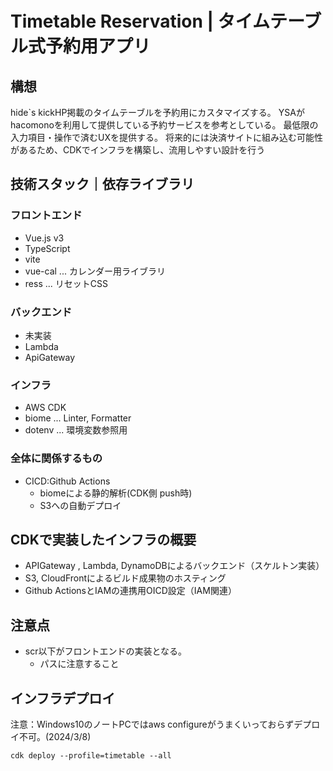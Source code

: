 # Timetable Reservation | タイムテーブル式予約用アプリ

## 構想

hide`s kickHP掲載のタイムテーブルを予約用にカスタマイズする。
YSAがhacomonoを利用して提供している予約サービスを参考としている。
最低限の入力項目・操作で済むUXを提供する。
将来的には決済サイトに組み込む可能性があるため、CDKでインフラを構築し、流用しやすい設計を行う

## 技術スタック｜依存ライブラリ

### フロントエンド

- Vue.js v3
- TypeScript
- vite
- vue-cal ... カレンダー用ライブラリ
- ress ... リセットCSS

### バックエンド

- 未実装
- Lambda
- ApiGateway

### インフラ

- AWS CDK
- biome ... Linter, Formatter
- dotenv ... 環境変数参照用

### 全体に関係するもの

- CICD:Github Actions
  - biomeによる静的解析(CDK側 push時)
  - S3への自動デプロイ

## CDKで実装したインフラの概要

- APIGateway , Lambda, DynamoDBによるバックエンド（スケルトン実装）
- S3, CloudFrontによるビルド成果物のホスティング
- Github ActionsとIAMの連携用OICD設定（IAM関連）

## 注意点

- scr以下がフロントエンドの実装となる。
  - パスに注意すること

## インフラデプロイ

注意：Windows10のノートPCではaws configureがうまくいっておらずデプロイ不可。(2024/3/8)

```
cdk deploy --profile=timetable --all
```
